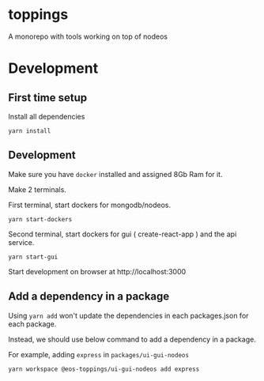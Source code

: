 # toppings
A monorepo with tools working on top of nodeos

# Development

## First time setup
Install all dependencies
```
yarn install
```

## Development
Make sure you have `docker` installed and assigned 8Gb Ram for it.

Make 2 terminals.

First terminal, start dockers for mongodb/nodeos.
```
yarn start-dockers
```

Second terminal, start dockers for gui ( create-react-app ) and the api service.
```
yarn start-gui
```

Start development on browser at http://localhost:3000


## Add a dependency in a package
Using `yarn add` won't update the dependencies in each packages.json for each package.

Instead, we should use below command to add a dependency in a package.

For example, adding `express` in `packages/ui-gui-nodeos`
```
yarn workspace @eos-toppings/ui-gui-nodeos add express
```

